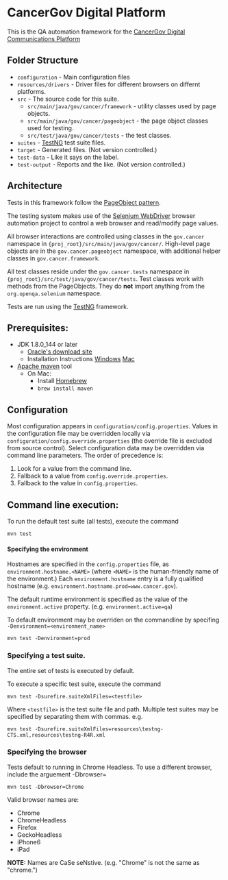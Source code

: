 # CancerGov Digital Platform

This is the QA automation framework for the [CancerGov Digital Communications Platform](https://github.com/nciocpl/cgov-digital-platform/)

## Folder Structure

* `configuration` - Main configuration files
* `resources/drivers` - Driver files for different browsers on differnt platforms.
* `src` - The source code for this suite.
  * `src/main/java/gov/cancer/framework` - utility classes used by page objects.
  * `src/main/java/gov/cancer/pageobject` - the page object classes used for testing.
  * `src/test/java/gov/cancer/tests` - the test classes.
* `suites` - [TestNG](https://testng.org/) test suite files.
* `target` - Generated files. (Not version controlled.)
* `test-data` - Like it says on the label.
* `test-output` - Reports and the like. (Not version controlled.)

## Architecture

Tests in this framework follow the [PageObject pattern](https://martinfowler.com/bliki/PageObject.html).

The testing system makes use of the [Selenium WebDriver](https://www.seleniumhq.org/projects/webdriver/) browser automation
project to control a web browser and read/modify page values.

All browser interactions are controlled using classes in the `gov.cancer` namespace in `{proj_root}/src/main/java/gov/cancer/`.
High-level page objects are in the `gov.cancer.pageobject` namespace, with additional helper classes in `gov.cancer.framework`.

All test classes reside under the `gov.cancer.tests` namespace in `{proj_root}/src/test/java/gov/cancer/tests`. Test classes work
with methods from the PageObjects. They do **not** import anything from the `org.openqa.selenium` namespace.

Tests are run using the [TestNG](https://testng.org/) framework.


## Prerequisites:
- JDK 1.8.0_144 or later
  - [Oracle's download site](https://www.oracle.com/technetwork/java/javase/downloads/index.html)
  - Installation Instructions
    [Windows](https://docs.oracle.com/javase/8/docs/technotes/guides/install/windows_jdk_install.html#CHDEBCCJ)
    [Mac](https://docs.oracle.com/javase/8/docs/technotes/guides/install/mac_jdk.html)
- [Apache maven](http://maven.apache.org/download.cgi) tool
  - On Mac:
    - Install [Homebrew](https://brew.sh/)
    - `brew install maven`

## Configuration
Most configuration appears in `configuration/config.properties`. Values in the configuration file may be overridden locally
via `configuration/config.override.properties` (the override file is excluded from source control). Select configuration data
may be overridden via command line parameters.  The order of precedence is:

1. Look for a value from the command line.
2. Fallback to a value from `config.override.properties`.
3. Fallback to the value in `config.properties`.


## Command line execution:

To run the default test suite (all tests), execute the command

    mvn test

#### Specifying the environment

Hostnames are specified in the `config.properties` file, as `environment.hostname.<NAME>` (where `<NAME>` is
the human-friendly name of the environment.) Each `environment.hostname` entry is a fully qualified hostname
(e.g. `environment.hostname.prod=www.cancer.gov`).

The default runtime environment is specified as the value of the `environment.active` property.
(e.g. `environment.active=qa`)


To default environment may be overriden on the commandline by specifing `-Denvironment=<environment_name>`

    mvn test -Denvironment=prod


### Specifying a test suite.

The entire set of tests is executed by default.

To execute a specific test suite, execute the command

    mvn test -Dsurefire.suiteXmlFiles=<testfile>

Where `<testfile>` is the test suite file and path.  Multiple test suites may be specified by separating them
with commas. e.g.

    mvn test -Dsurefire.suiteXmlFiles=resources\testng-CTS.xml,resources\testng-R4R.xml

### Specifying the browser

Tests default to running in Chrome Headless. To use a different browser, include the arguement -Dbrowser=<browser>

    mvn test -Dbrowser=Chrome

Valid browser names are:
* Chrome
* ChromeHeadless
* Firefox
* GeckoHeadless
* iPhone6
* iPad

**NOTE:** Names are CaSe seNstive.  (e.g. "Chrome" is not the same as "chrome.")


